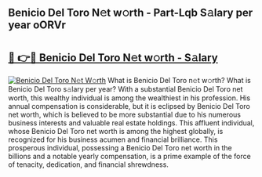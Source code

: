 ## Benicio Del Toro N𝚎t w𝚘rth - Part-Lqb S𝚊lary per year oORVr

# <h2><a href="http://gc3d3h9.nevu.top/?p=Benicio+Del+Toro">🔗 👉🔴 Benicio Del Toro N𝚎t w𝚘rth - S𝚊lary</a></h2>

[![Benicio Del Toro N𝚎t W𝚘rth](https://i.imgur.com/Oavwk0R.jpeg)](http://gc3d3h9.nevu.top/?p=Benicio+Del+Toro)
What is Benicio Del Toro n𝚎t w𝚘rth? What is Benicio Del Toro s𝚊lary per year?
With a substantial Benicio Del Toro net worth, this wealthy individual is among the wealthiest in his profession. His annual compensation is considerable, but it is eclipsed by Benicio Del Toro net worth, which is believed to be more substantial due to his numerous business interests and valuable real estate holdings. This affluent individual, whose Benicio Del Toro net worth is among the highest globally, is recognized for his business acumen and financial brilliance. This prosperous individual, possessing a Benicio Del Toro net worth in the billions and a notable yearly compensation, is a prime example of the force of tenacity, dedication, and financial shrewdness.
